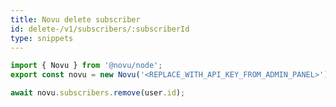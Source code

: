 ```yaml
---
title: Novu delete subscriber
id: delete-/v1/subscribers/:subscriberId
type: snippets
---
```


```javascript label=Node.js
import { Novu } from '@novu/node';
export const novu = new Novu('<REPLACE_WITH_API_KEY_FROM_ADMIN_PANEL>');

await novu.subscribers.remove(user.id);
```
